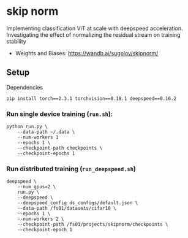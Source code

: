 # skip norm

Implementing classification ViT at scale with deepspeed acceleration. Investigating the effect of normalizing the residual stream on training stability
- Weights and Biases: https://wandb.ai/sugolov/skipnorm/

## Setup
Dependencies
```
pip install torch==2.3.1 torchvision==0.18.1 deepspeed==0.16.2
``` 

### Run single device training (`run.sh`):
```
python run.py \
    --data-path ~/.data \
    --num-workers 1
    --epochs 1 \
    --checkpoint-path checkpoints \
    --checkpoint-epochs 1
```
### Run distributed training (`run_deepspeed.sh`)
```
deepspeed \
    --num_gpus=2 \
    run.py \
    --deepspeed \
    --deepspeed_config ds_configs/default.json \
    --data-path /fs01/datasets/cifar10 \
    --epochs 1 \
    --num-workers 2 \
    --checkpoint-path /fs01/projects/skipnorm/checkpoints \
    --checkpoint-epoch 1
```

